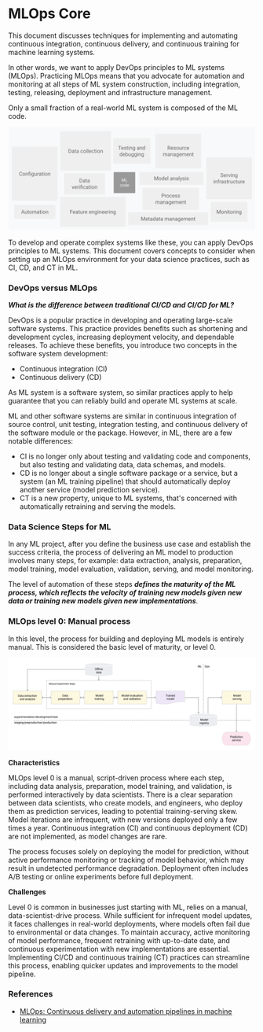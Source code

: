 # MLOps Core

This document discusses techniques for implementing and automating continuous integration, continuous delivery, and continuous training for machine learning systems.

In other words, we want to apply DevOps principles to ML systems (MLOps). Practicing MLOps means that you advocate for automation and monitoring at all steps of ML system construction, including integration, testing, releasing, deployment and infrastructure management.

Only a small fraction of a real-world ML system is composed of the ML code.

![Elements of ML](img/mlops-cd-and-automation-pipelines-in-ml-elements-of-ml.png)

To develop and operate complex systems like these, you can apply DevOps principles to ML systems. This document covers concepts to consider when setting up an MLOps environment for your data science practices, such as CI, CD, and CT in ML.


### DevOps versus MLOps
***What is the difference between traditional CI/CD and CI/CD for ML?***

DevOps is a popular practice in developing and operating large-scale software systems. This practice provides benefits such as shortening and development cycles, increasing deployment velocity, and dependable releases. To achieve these benefits, you introduce two concepts in the software system development:

- Continuous integration (CI)
- Continuous delivery (CD)

As ML system is a software system, so similar practices apply to help guarantee that you can reliably build and operate ML systems at scale.

ML and other software systems are similar in continuous integration of source control, unit testing, integration testing, and continuous delivery of the software module or the package. However, in ML, there are a few notable differences:
- CI is no longer only about testing and validating code and components, but also testing and validating data, data schemas, and models.
- CD is no longer about a single software package or a service, but a system (an ML training pipeline) that should automatically deploy another service (model prediction service).
- CT is a new property, unique to ML systems, that's concerned with automatically retraining and serving the models.


### Data Science Steps for ML

In any ML project, after you define the business use case and establish the success criteria, the process of delivering an ML model to production involves many steps, for example: data extraction, analysis, preparation, model training, model evaluation, validation, serving, and model monitoring.

The level of automation of these steps ***defines the maturity of the ML process, which reflects the velocity of training new models given new data or training new models given new implementations***.


### MLOps level 0: Manual process

In this level, the process for building and deploying ML models is entirely manual. This is considered the basic level of maturity, or level 0.

![Manual ML steps to serve the model as a prediction service](img/mlops-cd-and-automation-pipelines-in-ml-2-manual-ml-level-0.svg)

**Characteristics**

MLOps level 0 is a manual, script-driven process where each step, including data analysis, preparation, model training, and validation, is performed interactively by data scientists. There is a clear separation between data scientists, who create models, and engineers, who deploy them as prediction services, leading to potential training-serving skew. Model iterations are infrequent, with new versions deployed only a few times a year. Continuous integration (CI) and continuous deployment (CD) are not implemented, as model changes are rare.

The process focuses solely on deploying the model for prediction, without active performance monitoring or tracking of model behavior, which may result in undetected performance degradation. Deployment often includes A/B testing or online experiments before full deployment.

**Challenges**

Level 0 is common in businesses just starting with ML, relies on a manual, data-scientist-drive process. While sufficient for infrequent model updates, it faces challenges in real-world deployments, where models often fail due to environmental or data changes. To maintain accuracy, active monitoring of model performance, frequent retraining with up-to-date date, and continuous experimentation with new implementations are essential. Implementing CI/CD and continuous training (CT) practices can streamline this process, enabling quicker updates and improvements to the model pipeline.


### References

- [MLOps: Continuous delivery and automation pipelines in machine learning](https://cloud.google.com/architecture/mlops-continuous-delivery-and-automation-pipelines-in-machine-learning)
